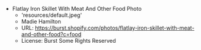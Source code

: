 * Flatlay Iron Skillet With Meat And Other Food Photo
    - 'resources/default.jpeg'
    - Madie Hamilton
    - URL: https://burst.shopify.com/photos/flatlay-iron-skillet-with-meat-and-other-food?c=food
    - License: Burst Some Rights Reserved
